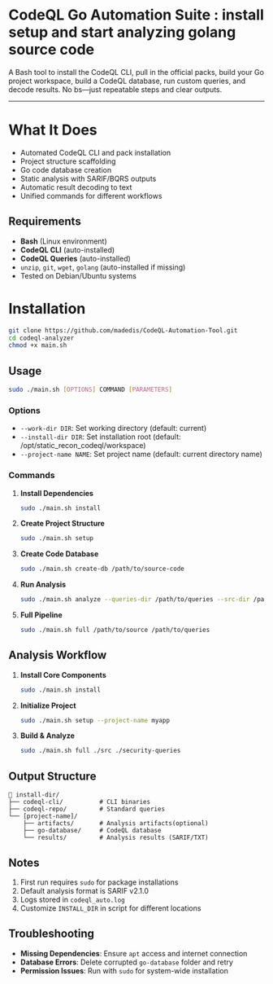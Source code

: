 # CodeQL Go Automation Suite : install setup and start analyzing golang source code

A Bash tool to install the CodeQL CLI, pull in the official packs, build your Go project workspace, build a CodeQL database, run custom queries, and decode results. No bs—just repeatable steps and clear outputs.

---

# What It Does
- Automated CodeQL CLI and pack installation
- Project structure scaffolding
- Go code database creation
- Static analysis with SARIF/BQRS outputs
- Automatic result decoding to text
- Unified commands for different workflows

## Requirements
- **Bash** (Linux environment)
- **CodeQL CLI** (auto-installed)
- **CodeQL Queries** (auto-installed)
- `unzip`, `git`, `wget`, `golang` (auto-installed if missing)
- Tested on Debian/Ubuntu systems

# Installation
```bash
git clone https://github.com/madedis/CodeQL-Automation-Tool.git
cd codeql-analyzer
chmod +x main.sh
```

## Usage
```bash
sudo ./main.sh [OPTIONS] COMMAND [PARAMETERS]
```

### Options
- `--work-dir DIR`: Set working directory (default: current)
- `--install-dir DIR`: Set installation root (default: /opt/static_recon_codeql/workspace)
- `--project-name NAME`: Set project name (default: current directory name)

### Commands
1. **Install Dependencies**
   ```bash
   sudo ./main.sh install
   ```

2. **Create Project Structure**
   ```bash
   sudo ./main.sh setup
   ```

3. **Create Code Database**
   ```bash
   sudo ./main.sh create-db /path/to/source-code
   ```

4. **Run Analysis**
   ```bash
   sudo ./main.sh analyze --queries-dir /path/to/queries --src-dir /path/to/source
   ```

5. **Full Pipeline**
   ```bash
   sudo ./main.sh full /path/to/source /path/to/queries
   ```

## Analysis Workflow
1. **Install Core Components**
   ```bash
   sudo ./main.sh install
   ```

2. **Initialize Project**
   ```bash
   sudo ./main.sh setup --project-name myapp
   ```

3. **Build & Analyze**
   ```bash
   sudo ./main.sh full ./src ./security-queries
   ```

## Output Structure
```
📂 install-dir/
├── codeql-cli/          # CLI binaries
├── codeql-repo/         # Standard queries
└── [project-name]/
    ├── artifacts/       # Analysis artifacts(optional)
    ├── go-database/     # CodeQL database
    └── results/         # Analysis results (SARIF/TXT)
```

## Notes
1. First run requires `sudo` for package installations
2. Default analysis format is SARIF v2.1.0
3. Logs stored in `codeql_auto.log`
4. Customize `INSTALL_DIR` in script for different locations

## Troubleshooting
- **Missing Dependencies**: Ensure `apt` access and internet connection
- **Database Errors**: Delete corrupted `go-database` folder and retry
- **Permission Issues**: Run with `sudo` for system-wide installation
